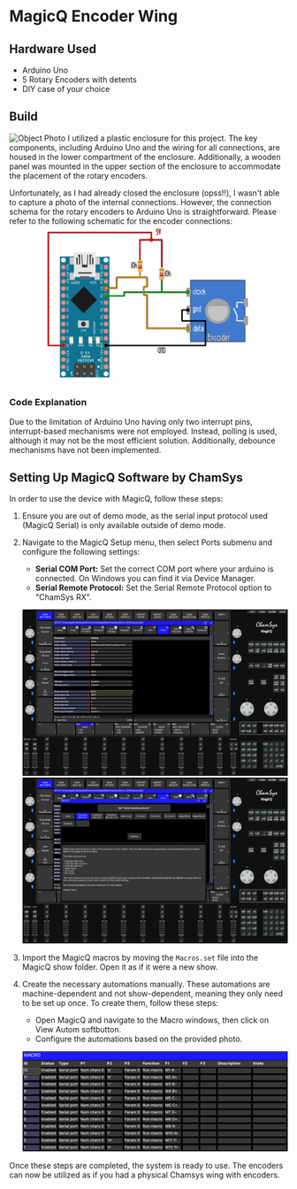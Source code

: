 # MagicQ Encoder Wing

## Hardware Used
- Arduino Uno
- 5 Rotary Encoders with detents
- DIY case of your choice

## Build
![Object Photo](link_to_object_photo)
I utilized a plastic enclosure for this project. The key components, including Arduino Uno and the wiring for all connections, are housed in the lower compartment of the enclosure.
Additionally, a wooden panel was mounted in the upper section of the enclosure to accommodate the placement of the rotary encoders.

Unfortunately, as I had already closed the enclosure (opss!!), I wasn't able to capture a photo of the internal connections.
However, the connection schema for the rotary encoders to Arduino Uno is straightforward.
Please refer to the following schematic for the encoder connections:
![Encoder Connection](https://github.com/gabrielebaudo/MagicQEncoderWing/blob/main/EncoderConnection.png?raw=true)

### Code Explanation
Due to the limitation of Arduino Uno having only two interrupt pins, interrupt-based mechanisms were not employed.
Instead, polling is used, although it may not be the most efficient solution. Additionally, debounce mechanisms have not been implemented.

## Setting Up MagicQ Software by ChamSys
In order to use the device with MagicQ, follow these steps:

1. Ensure you are out of demo mode, as the serial input protocol used (MagicQ Serial) is only available outside of demo mode. 

2. Navigate to the MagicQ Setup menu, then select Ports submenu and configure the following settings:
   - **Serial COM Port:** Set the correct COM port where your arduino is connected. On Windows you can find it via Device Manager.
   - **Serial Remote Protocol:** Set the Serial Remote Protocol option to "ChamSys RX".
   
   ![Serial COM Port](https://github.com/gabrielebaudo/MagicQEncoderWing/blob/main/SerialPort.png?raw=true)
   ![Serial Remote Protocol](https://github.com/gabrielebaudo/MagicQEncoderWing/blob/main/SerialProtocol.png?raw=true)

3. Import the MagicQ macros by moving the `Macros.set` file into the MagicQ show folder. Open it as if it were a new show.

4. Create the necessary automations manually. These automations are machine-dependent and not show-dependent, meaning they only need to be set up once. To create them, follow these steps:
   - Open MagicQ and navigate to the Macro windows, then click on View Autom softbutton.
   - Configure the automations based on the provided photo.

   ![Automation Configuration](https://github.com/gabrielebaudo/MagicQEncoderWing/blob/main/Automations.png?raw=true)

Once these steps are completed, the system is ready to use. The encoders can now be utilized as if you had a physical Chamsys wing with encoders.

